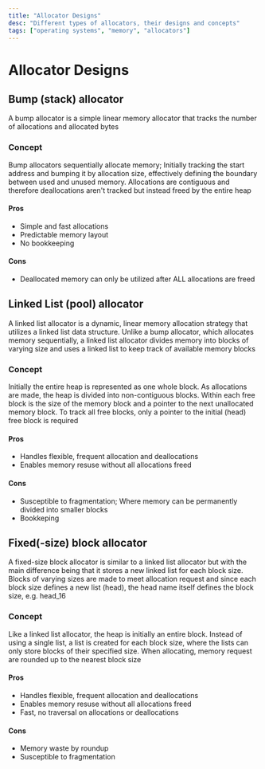 ```yaml
---
title: "Allocator Designs"
desc: "Different types of allocators, their designs and concepts"
tags: ["operating systems", "memory", "allocators"]
---
```


# Allocator Designs
## Bump (stack) allocator
A bump allocator is a simple linear memory allocator that tracks the number of allocations and allocated bytes

### Concept
Bump allocators sequentially allocate memory; Initially tracking the start address and bumping it by allocation size, effectively defining the boundary between used and unused memory. Allocations are contiguous and therefore deallocations aren't tracked but instead freed by the entire heap

#### Pros
- Simple and fast allocations
- Predictable memory layout
- No bookkeeping

#### Cons
- Deallocated memory can only be utilized after ALL allocations are freed

## Linked List (pool) allocator
A linked list allocator is a dynamic, linear memory allocation strategy that utilizes a linked list data structure. Unlike a bump allocator, which allocates memory sequentially, a linked list allocator divides memory into blocks of varying size and uses a linked list to keep track of available memory blocks

### Concept
Initially the entire heap is represented as one whole block. As allocations are made, the heap is divided into non-contiguous blocks. Within each free block is the size of the memory block and a pointer to the next unallocated memory block. To track all free blocks, only a pointer to the initial (head) free block is required

#### Pros
- Handles flexible, frequent allocation and deallocations
- Enables memory resuse without all allocations freed

#### Cons
- Susceptible to fragmentation; Where memory can be permanently divided into smaller blocks
- Bookkeping

## Fixed(-size) block allocator
A fixed-size block allocator is similar to a linked list allocator but with the main difference being that it stores a new linked list for each block size. Blocks of varying sizes are made to meet allocation request and since each block size defines a new list (head), the head name itself defines the block size, e.g. head_16

### Concept
Like a linked list allocator, the heap is initially an entire block. Instead of using a single list, a list is created for each block size, where the lists can only store blocks of their specified size. When allocating, memory request are rounded up to the nearest block size

#### Pros
- Handles flexible, frequent allocation and deallocations
- Enables memory resuse without all allocations freed
- Fast, no traversal on allocations or deallocations

#### Cons
- Memory waste by roundup
- Susceptible to fragmentation